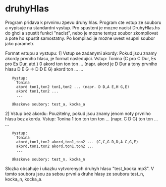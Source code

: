 # druhyHlas

Program pridava k prvnimu zpevu druhy hlas. Program cte vstup ze souboru a vypisuje na standardni vystup. 
Pro spusteni je mozne nacist DruhyHlas.hs do ghci a spustit funkci "nacist", nebo je mozne tentyz soubor zkompilovat a pote ho spustit samostatny. Po kompilaci je mozne uvest vsupni soubor jako parametr.

Format vstupu a vystupu:
  1] Vstup se zadanymi akordy: 
       Pokud jsou znamy akordy prvniho hlasu, je format nasledujici.
       Vstup: 
         Tonina (C pro C Dur, Es pro Es Dur, atd.)
         0
         akord ton ton ton ... (napr. akord je D Dur a tony prvniho hlasu D E G -> D D E G)
         akord ton ...
         ...

       Vystup:
         Tonina
         akord ton1,ton2 ton1,ton2 ... (napr. D D,A E,H G,E)
         akord ton1,ton2 ...
         ...
     
       Ukazkove soubory: test_a, kocka_a

  2] Vstup bez akordu:
       Pouzitelny, pokud jsou znamy jenom noty prvniho hlasu bez akordu.
       Vstup: 
         Tonina
         1
         ton ton ton ton ... (napr. C D G)
         ton ton ...
         ...

       Vystup:
         Tonina
         akord,ton1,ton2 akord,ton1,ton2 ... (C,C,G D,D,A C,G,E)
         akord,ton1,ton2 akord,ton1,ton2 ...
         ...

       Ukazkove soubory: test_n, kocka_n
   

Slozka obsahuje i ukazku vytvorenych druhyh hlasu "test_kocka.mp3". V tomto souboru jsou za sebou prvni a druhe hlasy ze souboru test_n, kocka_n, kocka_a.
